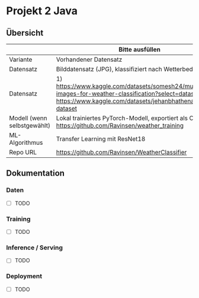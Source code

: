 ﻿# Projekt 2 Java

## Übersicht

| | Bitte ausfüllen |
| -------- | ------- |
| Variante | Vorhandener Datensatz |
| Datensatz | Bilddatensatz (JPG), klassifiziert nach Wetterbedingungen |
| Datensatz | 1) https://www.kaggle.com/datasets/somesh24/multiclass-images-for-weather-classification?select=dataset2 2) https://www.kaggle.com/datasets/jehanbhathena/weather-dataset |
| Modell (wenn selbstgewählt) | Lokal trainiertes PyTorch-Modell, exportiert als ONNX - https://github.com/Ravinsen/weather_training |
| ML-Algorithmus | Transfer Learning mit ResNet18 |
| Repo URL | https://github.com/Ravinsen/WeatherClassifier |



## Dokumentation

### Daten

* [ ] TODO

### Training

* [ ] TODO

### Inference / Serving

* [ ] TODO

### Deployment

* [ ] TODO

